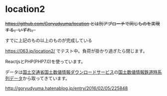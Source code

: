 # location2

~~https://github.com/Goryudyuma/location とは別アプローチで同じものを実現する。いずれ。~~

すでに上記のもの以上のものが完成している


https://063.jp/location2/ でテスト中。負荷が掛かり過ぎたら閉じます。


ReactjsとPHP(PHP7.0)を使っています。

データは[国土交通省国土数値情報ダウンロードサービス](http://nlftp.mlit.go.jp/ksj/index.html)の[国土数値情報鉄道時系列データ](http://nlftp.mlit.go.jp/ksj/gml/datalist/KsjTmplt-N05-v2_2.html)から取ってきています。

http://goryudyuma.hatenablog.jp/entry/2016/02/05/225848
